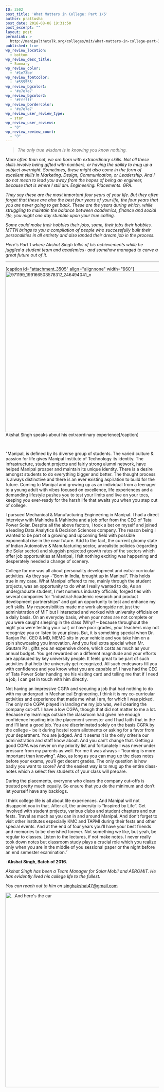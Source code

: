 ```yaml
---
ID: 3502
post_title: 'What Matters in College: Part 1/5'
author: prattusha
post_date: 2016-08-08 19:31:50
post_excerpt: ""
layout: post
permalink: >
  http://manipalthetalk.org/colleges/mit/what-matters-in-college-part-15/
published: true
wp_review_location:
  - bottom
wp_review_desc_title:
  - Summary
wp_review_color:
  - '#1e73be'
wp_review_fontcolor:
  - '#555555'
wp_review_bgcolor1:
  - '#e7e7e7'
wp_review_bgcolor2:
  - '#ffffff'
wp_review_bordercolor:
  - '#e7e7e7'
wp_review_user_review_type:
  - star
wp_review_user_reviews:
  - "0"
wp_review_review_count:
  - "0"
---
```

<blockquote><i>The only true wisdom is in knowing you know nothing.</i></blockquote>
<em>More often than not, we are born with extraordinary skills. Not all these skills involve being gifted with numbers, or having the ability to mug up a subject overnight. Sometimes, these might also come in the form of excellent skills in Marketing, Design, Communication, or Leadership. And I do not mean to lead you away from the hopes of being an engineer, because that is where I still am. Engineering. Placements. GPA.</em>

<em>They say these are the most important four years of your life. But they often forget that these are also the best four years of your life, the four years that you are never going to get back. These are the years during which, while struggling to maintain the balance between academics, finance and social life, you might one day stumble upon your true calling.</em>

<em>Some could make their hobbies their jobs, some, their jobs their hobbies. MTTN brings to you a compilation of people who successfully built their personalities in all entirety and also landed their dream job in the process. </em>

<em>Here's Part 1 where Akshat Singh talks of his achievements while he juggled a student team and academics- and somehow managed to carve a great future out of it.</em>

<hr />

[caption id="attachment_3505" align="alignnone" width="960"]<a href="http://manipalthetalk.net/wp-content/uploads/2016/01/971199_199166503578317_246494041_n.jpg" xlink="href"><img class="wp-image-3505 size-full" src="http://manipalthetalk.net/wp-content/uploads/2016/01/971199_199166503578317_246494041_n.jpg" alt="971199_199166503578317_246494041_n" width="960" height="528" /></a> Akshat Singh speaks about his extraordinary experience[/caption]

&nbsp;

<span style="color: #000000;">"</span>Manipal, is defined by its diverse group of students. The varied culture &amp; passion for life gives Manipal Institute of Technology its identity. The infrastructure, student projects and fairly strong alumni network, have helped Manipal prosper and maintain its unique identity. There is a desire amongst students to do everything bigger and better. The thought process is always distinctive and there is an ever existing aspiration to build for the future. Coming to Manipal and growing up as an individual from a teenager to a young adult with vibes focused on excellence, life experiences and a demanding lifestyle pushes you to test your limits and live on your toes, keeping you ever-ready for the harsh life that awaits you when you step out of college.

I pursued Mechanical &amp; Manufacturing Engineering in Manipal. I had a direct interview with Mahindra &amp; Mahindra and a job offer from the CEO of Tata Power Solar. Despite all the above factors, I took a bet on myself and joined a leading Data Analytics &amp; Decision Sciences company. The reason being I wanted to be part of a growing and upcoming field with possible exponential rise in the near future. Add to the fact, the current gloomy state of Indian Automotive &amp; Manufacturing sector, unrealistic policies (regarding the Solar sector) and sluggish projected growth rates of the sectors which offer job opportunities at Manipal, I felt nothing exciting was happening and desperately needed a change of scenery.

College for me was all about personality development and extra-curricular activities. As they say -”Born in India, brought up in Manipal”. This holds true in my case. What Manipal offered to me, mainly through the student projects, was an opportunity to do what I really wanted to do, As an undergraduate student, I met numerus industry officials, forged ties with several companies for “Industrial-Academic research and product development partnerships” and got an opportunity to test and enhance my soft skills. My responsibilities made me work alongside not just the administration of MIT but I interacted and worked with university officials on a daily basis. On an everyday basis, when your notes are not complete or you were caught sleeping in the class (Why? – because throughout the night you were testing your car) or have poor grades, your teachers may not recognize you or listen to your pleas. But, it is something special when Dr. Ranjan Pai, CEO &amp; MD, MEMG sits in your vehicle and you take him on a spin showcasing you innovation. And you feel extra special when Mr. Gautam Pai, gifts you an expensive drone, which costs as much as your annual budget. You get rewarded on a different magnitude and your efforts are applauded by key university people. It feels great to be part of such activities that help the university get recognized. All such endeavors fill you with confidence and you know what you are capable of. I have had the CEO of Tata Power Solar handing me his visiting card and telling me that if I need a job, I can get in touch with him directly.

Not having an impressive CGPA and securing a job that had nothing to do with my undergrad in Mechanical Engineering, I think it is my co-curricular activities and experience that made me what I am, for which I was picked. The only role CGPA played in landing me my job was, well clearing the company cut-off. I have a low CGPA, though that did not matter to me a lot. Because my learnings outside the classroom had given me enough confidence heading into the placement semester and I had faith that in the end I’ll land a good job. You are discriminated solely on the basis CGPA by the college – be it during hostel room allotments or asking for a favor from your department. You are judged. And it seems it is the only criteria our administration and staff know about. And you can’t change that. Getting a good CGPA was never on my priority list and fortunately I was never under pressure from my parents as well. For me it was always - “learning is more important than knowing”. Also, as long as you can mug up the class notes before your exams, you’ll get decent grades. The only question is how badly you want to score? And the easiest way is to mug up the entire class-notes which a select few students of your class will prepare.

During the placements, everyone who clears the company cut-offs is treated pretty much equally. So ensure that you do the minimum and don’t let yourself have any backlogs.

I think college life is all about life experiences. And Manipal will not disappoint you in that. After all, the university is “Inspired by Life”. Get involved with student projects, various clubs and student chapters and our fests. Travel as much as you can in and around Manipal. And don’t forget to visit other institutes especially KMC and TAPMI during their fests and other special events. And at the end of four years you’ll have your best friends and memories to be cherished forever. Not something we like, but yeah, be regular to classes. Listen to the lectures, if not make notes. I never really took down notes but classroom study plays a crucial role which you realize only when you are in the middle of you sessional paper or the night before an end semester examination.”

-<strong>Akshat Singh, Batch of 2016.</strong>

<em>Akshat Singh has been a Team Manager for Solar Mobil and AEROMIT. He has evidently lived his college life to the fullest.</em>

<em>You can reach out to him on</em> singhakshat47@gmail.com

<a href="http://manipalthetalk.net/wp-content/uploads/2016/07/11202845_842388022476608_987321664677124533_n.jpg" xlink="href"><img class="size-full wp-image-3506" src="http://manipalthetalk.net/wp-content/uploads/2016/07/11202845_842388022476608_987321664677124533_n.jpg" alt="...And here's the car" width="960" height="640" /></a>